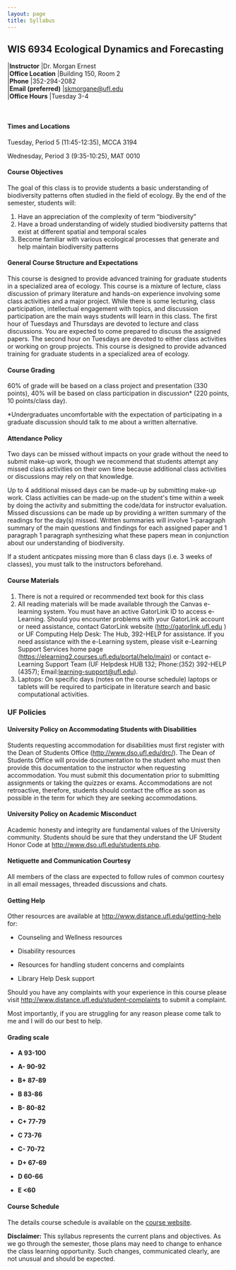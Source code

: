 ```yaml
---
layout: page
title: Syllabus
---
```


## WIS 6934 Ecological Dynamics and Forecasting

  |**Instructor**         |Dr. Morgan Ernest        
  |**Office Location**    |Building 150, Room 2     
  |**Phone**              |352-294-2082            
  |**Email (preferred)**  |<skmorgane@ufl.edu>      
  |**Office Hours**       |Tuesday 3-4             
                                                 
<br>
												 
#### **Times and Locations**

Tuesday, Period 5 (11:45-12:35), MCCA 3194

Wednesday, Period 3 (9:35-10:25), MAT 0010

#### **Course Objectives**

The goal of this class is to provide students a basic understanding of biodiversity patterns often studied in the field 
of ecology. By the end of the semester, students will:
1)	Have an appreciation of the complexity of term “biodiversity”
2)	Have a broad understanding of widely studied biodiversity patterns that exist at different spatial and temporal scales
3)	Become familiar with various ecological processes that generate and help maintain biodiversity patterns


#### **General Course Structure and Expectations**

This course is designed to provide advanced training for graduate students in a specialized area of ecology. 
This course is a mixture of lecture, class discussion of primary literature and hands-on experience involving 
some class activities and a major project. While there is some lecturing, class participation, intellectual 
engagement with topics, and discussion participation are the main ways students will learn in this class. 
The first hour of Tuesdays and Thursdays are devoted to lecture and class discussions. You are expected to 
come prepared to discuss the assigned papers. The second hour on Tuesdays are devoted to either class activities 
or working on group projects. This course is designed to provide advanced training for graduate students in a 
specialized area of ecology. 

#### **Course Grading**

60% of grade will be based on a class project and presentation (330 points), 
40% will be based on class participation in discussion* (220 points, 10 points/class day).

*Undergraduates uncomfortable with the expectation of participating in a graduate discussion 
should talk to me about a written alternative.


#### **Attendance Policy**

Two days can be missed without impacts on your grade without the need
to submit make-up work, though we recommend that students attempt any 
missed class activities on their own time because additional class 
activities or discussions may rely on that knowledge. 

Up to 4 additional missed days can be made-up by submitting make-up work.
Class activities can be made-up on the student's time within a week by doing
the activity and submitting the code/data for instructor evaluation. Missed 
discussions can be made up by providing a written summary of the readings 
for the day(s) missed. Written summaries will involve 1-paragraph summary of the 
main questions and findings for each assigned paper and 1 paragraph 1 paragraph synthesizing 
what these papers mean in conjunction about our understanding of biodiversity.

If a student anticpates missing more than 6 class days (i.e. 3 weeks of classes), you
must talk to the instructors beforehand.

#### **Course Materials**

1)	There is not a required or recommended text book for this class
2)	All reading materials will be made available through the Canvas e-learning system. You must have an active GatorLink ID to access e-Learning. Should you encounter problems with your GatorLink account or need assistance, contact GatorLink website (http://gatorlink.ufl.edu ) or UF Computing Help Desk: The Hub, 392-HELP for assistance. If you need assistance with the e-Learning system, please visit e-Learning Support Services home page (https://elearning2.courses.ufl.edu/portal/help/main) or contact e-Learning Support Team (UF Helpdesk HUB 132; Phone:(352) 392-HELP (4357); Email:learning-support@ufl.edu). 
3)	Laptops: On specific days (notes on the course schedule) laptops or tablets will be required to participate in literature search and basic computational activities.


### **UF Policies**

#### **University Policy on Accommodating Students with Disabilities**

Students requesting accommodation for disabilities must first register
with the Dean of Students Office (http://www.dso.ufl.edu/drc/). The Dean
of Students Office will provide documentation to the student who must
then provide this documentation to the instructor when requesting
accommodation. You must submit this documentation prior to submitting
assignments or taking the quizzes or exams. Accommodations are not
retroactive, therefore, students should contact the office as soon as
possible in the term for which they are seeking accommodations.

#### **University Policy on Academic Misconduct**

Academic honesty and integrity are fundamental values of the University
community. Students should be sure that they understand the UF Student
Honor Code at http://www.dso.ufl.edu/students.php.

#### **Netiquette and Communication Courtesy**

All members of the class are expected to follow rules of common courtesy
in all email messages, threaded discussions and chats.


#### **Getting Help**

Other resources are available at
http://www.distance.ufl.edu/getting-help for:

-   Counseling and Wellness resources

-   Disability resources

-   Resources for handling student concerns and complaints

-   Library Help Desk support

Should you have any complaints with your experience in this course
please visit http://www.distance.ufl.edu/student-complaints to submit a
complaint.

Most importantly, if you are struggling for any reason please come talk
to me and I will do our best to help.

#### **Grading scale**

-   **A 93-100**

-   **A- 90-92**

-   **B+ 87-89**

-   **B 83-86**

-   **B- 80-82**

-   **C+ 77-79**

-   **C 73-76**

-   **C- 70-72**

-   **D+ 67-69**

-   **D 60-66**

-   **E <60**


#### **Course Schedule**

The details course schedule is available on the [course website](https://skmorgane.github.io/biodiversity-course).

**Disclaimer:** This syllabus represents the current plans and
objectives. As we go through the semester, those plans may need to
change to enhance the class learning opportunity. Such changes,
communicated clearly, are not unusual and should be expected.
